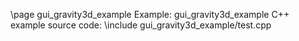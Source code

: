 \page gui_gravity3d_example Example: gui_gravity3d_example
C++ example source code:
\include gui_gravity3d_example/test.cpp
